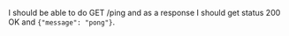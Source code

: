 I should be able to do GET /ping and as a response I should get status 200 OK and `{"message": "pong"}`.